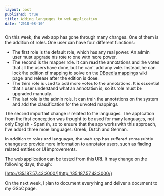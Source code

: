 ```yaml
---
layout: post
published: true
title: Adding languages to web application
date: '2018-08-10'
---
```


On this week, the web app has gone through many changes. One of them is the addition of roles. One user can have four different functions:

* The first role is the default role, which has any real power. An admin user must upgrade his role to one with more power.
* The second is the mapper role. It can read the annotations and the votes that all the users have done, but he can't add any vote. Instead, he can lock the edition of mapping to solve on the [DBpedia mappings](http://mappings.dbpedia.org/index.php/Main_Page) wiki page, and release after the edition is done.
* The third role is used to add more votes to the annotations. It is essential that a user understand what an annotation is, so its role must be upgraded manually.
* The last role is the admin role. It can train the annotations on the system and add the classification for the unvoted mappings.

The second important change is related to the languages. The application from the first conception was thought to be used for many languages, not only English - Spanish, so to ensure that the app works with this approach, I've added three more languages: Greek, Dutch and German.

In addition to roles and languages, the web app has suffered some subtle changes to provide more information to annotator users, such as finding related entities or UI improvements.

The web application can be tested from this URI. It may change on the following days, though:

[http://35.187.57.43:3000/](http://35.187.57.43:3000/)

On the next week, I plan to document everything and deliver a document to my GSoC page.
